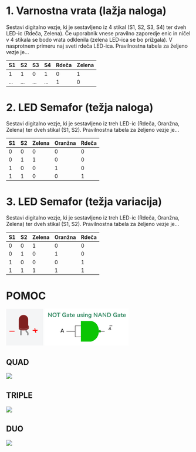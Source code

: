 
# 1. Varnostna vrata (lažja naloga)
Sestavi digitalno vezje, ki je sestavljeno iz 4 stikal (S1, S2, S3, S4) ter dveh LED-ic (Rdeča, Zelena).
Če uporabnik vnese pravilno zaporedje enic in ničel v 4 stikala se bodo vrata odklenila (zelena LED-ica se bo prižgala).
V nasprotnem primeru naj sveti rdeča LED-ica.
Pravilnostna tabela za željeno vezje je...

| S1  | S2  | S3  | S4  | Rdeča | Zelena |
|-----|-----|-----|-----|-------|--------|
| 1   | 1   | 0   | 1   | 0     | 1      |
| ... | ... | ... | ... | 1     | 0      |

# 2. LED Semafor (težja naloga)
Sestavi digitalno vezje, ki je sestavljeno iz treh LED-ic (Rdeča, Oranžna, Zelena) ter dveh stikal (S1, S2).
Pravilnostna tabela za željeno vezje je...

| S1 | S2 | Zelena | Oranžna | Rdeča |
|----|----|--------|---------|-------|
| 0  | 0  | 0      | 0       | 0     |
| 0  | 1  | 1      | 0       | 0     |
| 1  | 0  | 0      | 1       | 0     |
| 1  | 1  | 0      | 0       | 1     |

# 3. LED Semafor (težja variacija)
Sestavi digitalno vezje, ki je sestavljeno iz treh LED-ic (Rdeča, Oranžna, Zelena) ter dveh stikal (S1, S2).
Pravilnostna tabela za željeno vezje je...

| S1 | S2 | Zelena | Oranžna | Rdeča |
|----|----|--------|---------|-------|
| 0  | 0  | 1      | 0       | 0     |
| 0  | 1  | 0      | 1       | 0     |
| 1  | 0  | 0      | 0       | 1     |
| 1  | 1  | 1      | 1       | 1     |

# POMOC

<img height="100" src="https://github.com/urosjarc/informatika/blob/main/media/led.png">

<img height="100" src="https://github.com/urosjarc/informatika/blob/main/media/not_nand.png">

## QUAD

<img width="300" src="http://sullystationtechnologies.com/circuits/sn74hc08pinout.jpg">

## TRIPLE

<img width="300" src="https://m.media-amazon.com/images/I/41ztlrBA6lL._AC_UF894,1000_QL80_.jpg">

## DUO

<img width="300" src="https://makeyourownchip.tripod.com/7421_logic_diagram.png">
